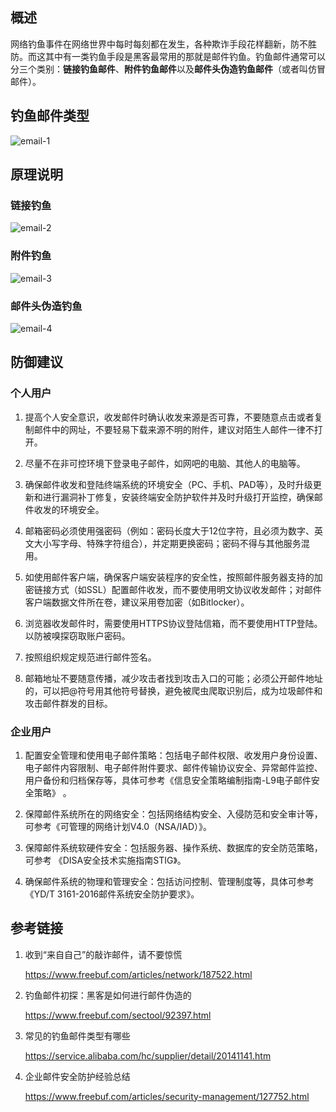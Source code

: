 ## 概述

网络钓鱼事件在网络世界中每时每刻都在发生，各种欺诈手段花样翻新，防不胜防。而这其中有一类钓鱼手段是黑客最常用的那就是邮件钓鱼。钓鱼邮件通常可以分三个类别：**链接钓鱼邮件**、**附件钓鱼邮件**以及**邮件头伪造钓鱼邮件**（或者叫仿冒邮件）。

## 钓鱼邮件类型

![email-1](https://github.com/bloodzer0/Enterprise_Security_Build--Open_Source/blob/master/Infrastructure%20Security/Office%20Security/Email%20Security/img/email-1.png)

## 原理说明

### 链接钓鱼
![email-2](https://github.com/bloodzer0/Enterprise_Security_Build--Open_Source/blob/master/Infrastructure%20Security/Office%20Security/Email%20Security/img/email-2.png)
### 附件钓鱼
![email-3](https://github.com/bloodzer0/Enterprise_Security_Build--Open_Source/blob/master/Infrastructure%20Security/Office%20Security/Email%20Security/img/email-3.png)

### 邮件头伪造钓鱼
![email-4](https://github.com/bloodzer0/Enterprise_Security_Build--Open_Source/blob/master/Infrastructure%20Security/Office%20Security/Email%20Security/img/email-4.png)

## 防御建议

### 个人用户

1. 提高个人安全意识，收发邮件时确认收发来源是否可靠，不要随意点击或者复制邮件中的网址，不要轻易下载来源不明的附件，建议对陌生人邮件一律不打开。

1. 尽量不在非可控环境下登录电子邮件，如网吧的电脑、其他人的电脑等。

1. 确保邮件收发和登陆终端系统的环境安全（PC、手机、PAD等），及时升级更新和进行漏洞补丁修复，安装终端安全防护软件并及时升级打开监控，确保邮件收发的环境安全。

1. 邮箱密码必须使用强密码（例如：密码长度大于12位字符，且必须为数字、英文大小写字母、特殊字符组合），并定期更换密码；密码不得与其他服务混用。

1. 如使用邮件客户端，确保客户端安装程序的安全性，按照邮件服务器支持的加密链接方式（如SSL）配置邮件收发，而不要使用明文协议收发邮件；对邮件客户端数据文件所在卷，建议采用卷加密（如Bitlocker）。

1. 浏览器收发邮件时，需要使用HTTPS协议登陆信箱，而不要使用HTTP登陆。以防被嗅探窃取账户密码。

1. 按照组织规定规范进行邮件签名。

1. 邮箱地址不要随意传播，减少攻击者找到攻击入口的可能；必须公开邮件地址的，可以把@符号用其他符号替换，避免被爬虫爬取识别后，成为垃圾邮件和攻击邮件群发的目标。

### 企业用户

1. 配置安全管理和使用电子邮件策略：包括电子邮件权限、收发用户身份设置、电子邮件内容限制、电子邮件附件要求、邮件传输协议安全、异常邮件监控、用户备份和归档保存等，具体可参考《信息安全策略编制指南-L9电子邮件安全策略》 。

1. 保障邮件系统所在的网络安全：包括网络结构安全、入侵防范和安全审计等，可参考《可管理的网络计划V4.0（NSA/IAD）》。

1. 保障邮件系统软硬件安全：包括服务器、操作系统、数据库的安全防范策略，可参考 《DISA安全技术实施指南STIG》。

1. 确保邮件系统的物理和管理安全：包括访问控制、管理制度等，具体可参考 《YD/T 3161-2016邮件系统安全防护要求》。

## 参考链接

1. 收到“来自自己”的敲诈邮件，请不要惊慌

    <https://www.freebuf.com/articles/network/187522.html>

1. 钓鱼邮件初探：黑客是如何进行邮件伪造的

    <https://www.freebuf.com/sectool/92397.html> 

1. 常见的钓鱼邮件类型有哪些

   <https://service.alibaba.com/hc/supplier/detail/20141141.htm> 

2. 企业邮件安全防护经验总结 

   <https://www.freebuf.com/articles/security-management/127752.html> 

